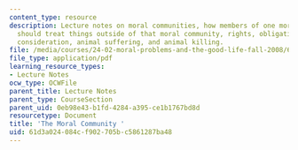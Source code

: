 ```yaml
---
content_type: resource
description: Lecture notes on moral communities, how members of one moral community
  should treat things outside of that moral community, rights, obligations, equal
  consideration, animal suffering, and animal killing.
file: /media/courses/24-02-moral-problems-and-the-good-life-fall-2008/61d3a024084cf902705bc5861287ba48_lec_09.pdf
file_type: application/pdf
learning_resource_types:
- Lecture Notes
ocw_type: OCWFile
parent_title: Lecture Notes
parent_type: CourseSection
parent_uid: 0eb98e43-b1fd-4284-a395-ce1b1767bd8d
resourcetype: Document
title: 'The Moral Community '
uid: 61d3a024-084c-f902-705b-c5861287ba48
---
```

